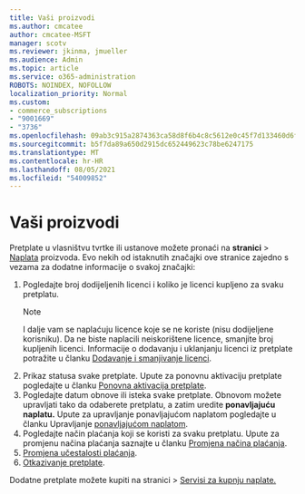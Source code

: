 ```yaml
---
title: Vaši proizvodi
ms.author: cmcatee
author: cmcatee-MSFT
manager: scotv
ms.reviewer: jkinma, jmueller
ms.audience: Admin
ms.topic: article
ms.service: o365-administration
ROBOTS: NOINDEX, NOFOLLOW
localization_priority: Normal
ms.custom:
- commerce_subscriptions
- "9001669"
- "3736"
ms.openlocfilehash: 09ab3c915a2874363ca58d8f6b4c8c5612e0c45f7d133460d6fc61bfacc8ab4f
ms.sourcegitcommit: b5f7da89a650d2915dc652449623c78be6247175
ms.translationtype: MT
ms.contentlocale: hr-HR
ms.lasthandoff: 08/05/2021
ms.locfileid: "54009852"
---
```

# <a name="your-products"></a>Vaši proizvodi

Pretplate u vlasništvu tvrtke ili ustanove možete pronaći na **stranici**  >  [Naplata](https://go.microsoft.com/fwlink/p/?linkid=842054) proizvoda. Evo nekih od istaknutih značajki ove stranice zajedno s vezama za dodatne informacije o svakoj značajki:

1. Pogledajte broj dodijeljenih licenci i koliko je licenci kupljeno za svaku pretplatu.
    > [!NOTE]
    > I dalje vam se naplaćuju licence koje se ne koriste (nisu dodijeljene korisniku). Da ne biste naplacili neiskorištene licence, smanjite broj kupljenih licenci. Informacije o dodavanju i uklanjanju licenci iz pretplate potražite u članku [Dodavanje i smanjivanje licenci](https://docs.microsoft.com/alchemyinsights/how-to-add-or-reduce-licenses).
2. Prikaz statusa svake pretplate. Upute za ponovnu aktivaciju pretplate pogledajte u članku [Ponovna aktivacija pretplate](reactivate-your-subscription.md).
3. Pogledajte datum obnove ili isteka svake pretplate. Obnovom možete upravljati tako da odaberete pretplatu, a zatim uredite **ponavljajuću naplatu.** Upute za upravljanje ponavljajućom naplatom pogledajte u članku Upravljanje [ponavljajućom naplatom](manage-auto-renewal.md).
4. Pogledajte način plaćanja koji se koristi za svaku pretplatu. Upute za promjenu načina plaćanja saznajte u članku [Promjena načina plaćanja](change-payment-method.md).
5. [Promjena učestalosti plaćanja](change-how-often-you-pay.md).
6. [Otkazivanje pretplate](https://go.microsoft.com/fwlink/?linkid=2119113).

Dodatne pretplate možete kupiti na stranici  >  [Servisi za kupnju naplate.](https://go.microsoft.com/fwlink/p/?linkid=868433)